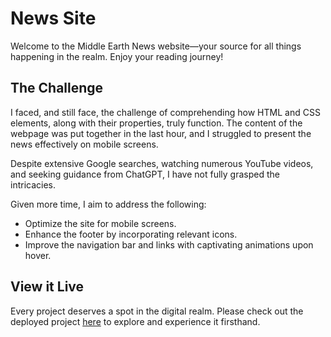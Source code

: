 # News Site

Welcome to the Middle Earth News website—your source for all things happening in the realm. Enjoy your reading journey!

## The Challenge

I faced, and still face, the challenge of comprehending how HTML and CSS elements, along with their properties, truly function. The content of the webpage was put together in the last hour, and I struggled to present the news effectively on mobile screens.

Despite extensive Google searches, watching numerous YouTube videos, and seeking guidance from ChatGPT, I have not fully grasped the intricacies.

Given more time, I aim to address the following:

- Optimize the site for mobile screens.
- Enhance the footer by incorporating relevant icons.
- Improve the navigation bar and links with captivating animations upon hover.

## View it Live

Every project deserves a spot in the digital realm. Please check out the deployed project [here]([#insert-your-deployed-link](https://middlearthnewssite.netlify.app/)https://middlearthnewssite.netlify.app/) to explore and experience it firsthand.
